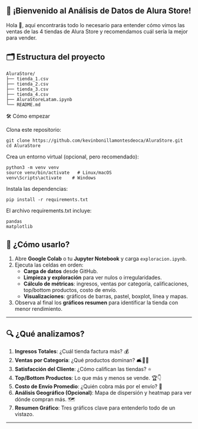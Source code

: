 ## 🚀 ¡Bienvenido al Análisis de Datos de Alura Store!

Hola 👋, aquí encontrarás todo lo necesario para entender cómo vimos las ventas de las 4 tiendas de Alura Store y recomendamos cuál sería la mejor para vender.

## 🗂️ Estructura del proyecto

```
AluraStore/
├── tienda_1.csv
├── tienda_2.csv
├── tienda_3.csv
├── tienda_4.csv
├── AluraStoreLatam.ipynb
└── README.md
```

🛠️ Cómo empezar

Clona este repositorio:

```
git clone https://github.com/kevinbonillamontesdeoca/AluraStore.git
cd AluraStore
```

Crea un entorno virtual (opcional, pero recomendado):

```
python3 -m venv venv
source venv/bin/activate   # Linux/macOS
venv\Scripts\activate    # Windows
```

Instala las dependencias:

```
pip install -r requirements.txt
```

El archivo requirements.txt incluye:

```
pandas
matplotlib
```

## 🚀 ¿Cómo usarlo?

1. Abre **Google Colab** o tu **Jupyter Notebook** y carga `exploracion.ipynb`.
2. Ejecuta las celdas en orden:
   - **Carga de datos** desde GitHub.
   - **Limpieza y exploración** para ver nulos o irregularidades.
   - **Cálculo de métricas**: ingresos, ventas por categoría, calificaciones, top/bottom productos, costo de envío.
   - **Visualizaciones**: gráficos de barras, pastel, boxplot, línea y mapas.
3. Observa al final los **gráficos resumen** para identificar la tienda con menor rendimiento.

---

## 🔍 ¿Qué analizamos?

1. **Ingresos Totales**: ¿Cuál tienda factura más? 💰
2. **Ventas por Categoría**: ¿Qué productos dominan? 🛋️📱🧸
3. **Satisfacción del Cliente**: ¿Cómo califican las tiendas? ⭐
4. **Top/Bottom Productos**: Lo que más y menos se vende. 🏆👇
5. **Costo de Envío Promedio**: ¿Quién cobra más por el envío? 🚚
6. **Análisis Geográfico (Opcional)**: Mapa de dispersión y heatmap para ver dónde compran más. 🗺️
7. **Resumen Gráfico**: Tres gráficos clave para entenderlo todo de un vistazo.

---
